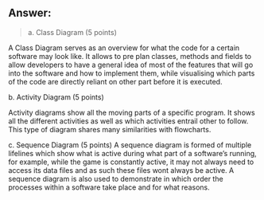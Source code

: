 ## Answer:

> a.	Class Diagram (5 points)

A Class Diagram serves as an overview for what the code for a certain software may look like. It allows to pre plan classes, methods and fields to allow developers to have a general idea of most of the features that will go into the software and how to implement them, while visualising which parts of the code are directly reliant on other part before it is executed.

b.	Activity Diagram (5 points) 

Activity diagrams show all the moving parts of a specific program. It shows all the different activities as well as which activities entrail other to follow. This type of diagram shares many similarities with flowcharts.

c.	Sequence Diagram (5 points)
A sequence diagram is formed of multiple lifelines which show what is active during what part of a software’s running, for example, while the game is constantly active, it may not always need to access its data files and as such these files wont always be active. A sequence diagram is also used to demonstrate in which order the processes within a software take place and for what reasons.



